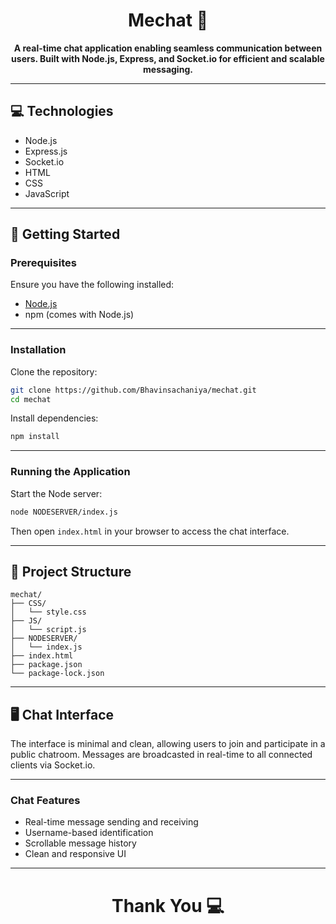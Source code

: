 <h1 align="center"><strong>Mechat 💬</strong></h1>

<p align="center">
    <strong>A real-time chat application enabling seamless communication between users. Built with Node.js, Express, and Socket.io for efficient and scalable messaging.</strong>
</p>

---

## 💻 Technologies

- Node.js  
- Express.js  
- Socket.io  
- HTML  
- CSS  
- JavaScript  

---

## 🚀 Getting Started

### Prerequisites

Ensure you have the following installed:

- [Node.js](https://nodejs.org/)  
- npm (comes with Node.js)

---

### Installation

Clone the repository:

```bash
git clone https://github.com/Bhavinsachaniya/mechat.git
cd mechat

````

Install dependencies:

```bash
npm install
```

---

### Running the Application

Start the Node server:

```bash
node NODESERVER/index.js
```

Then open `index.html` in your browser to access the chat interface.

---

## 📁 Project Structure

```
mechat/
├── CSS/
│   └── style.css
├── JS/
│   └── script.js
├── NODESERVER/
│   └── index.js
├── index.html
├── package.json
└── package-lock.json
```

---

## 🖥️ Chat Interface

The interface is minimal and clean, allowing users to join and participate in a public chatroom. Messages are broadcasted in real-time to all connected clients via Socket.io.

---

### Chat Features

* Real-time message sending and receiving
* Username-based identification
* Scrollable message history
* Clean and responsive UI

---

<h1 align="center"><strong>Thank You 💻</strong></h1>
